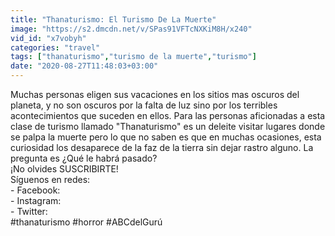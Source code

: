 ```yaml
---
title: "Thanaturismo: El Turismo De La Muerte"
image: "https://s2.dmcdn.net/v/SPas91VFTcNXKiM8H/x240"
vid_id: "x7vobyh"
categories: "travel"
tags: ["thanaturismo","turismo de la muerte","turismo"]
date: "2020-08-27T11:48:03+03:00"
---
```

Muchas personas eligen sus vacaciones en los sitios mas oscuros del planeta, y no son oscuros por la falta de luz sino por los terribles acontecimientos que suceden en ellos. Para las personas aficionadas a esta clase de turismo llamado &quot;Thanaturismo&quot; es un deleite visitar lugares donde se palpa la muerte pero lo que no saben es que en muchas ocasiones, esta curiosidad los desaparece de la faz de la tierra sin dejar rastro alguno.  La pregunta es ¿Qué le habrá pasado?  <br>¡No olvides SUSCRIBIRTE!  <br>Síguenos en redes:   <br>- Facebook:    <br>- Instagram:   <br>- Twitter:   <br>#thanaturismo #horror #ABCdelGurú
